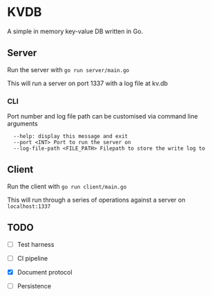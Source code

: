 # KVDB

A simple in memory key-value DB written in Go.

## Server
Run the server with `go run server/main.go`

This will run a server on port 1337 with a log file at kv.db

### CLI
Port number and log file path can be customised via command line arguments
```
  --help: display this message and exit
  --port <INT> Port to run the server on
  --log-file-path <FILE_PATH> Filepath to store the write log to
```


## Client
Run the client with `go run client/main.go`

This will run through a series of operations against a server on `localhost:1337`



## TODO
- [ ] Test harness
- [ ] CI pipeline
- [x] Document protocol
- [ ] Persistence

